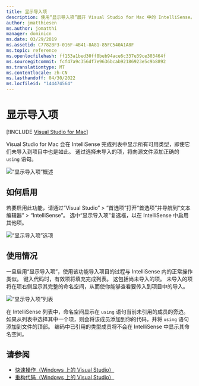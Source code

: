 ```yaml
---
title: 显示导入项
description: 使用“显示导入项”展开 Visual Studio for Mac 中的 IntelliSense。
author: jmatthiesen
ms.author: jomatthi
manager: dominicn
ms.date: 03/29/2019
ms.assetid: C7782BF3-016F-4B41-8A81-85FC540A1A8F
ms.topic: reference
ms.openlocfilehash: ff153a1bed30ff8beb94ace6c337e39ce303464f
ms.sourcegitcommit: fcf47a9c356df7e9636bcab92186923e5c9b8892
ms.translationtype: MT
ms.contentlocale: zh-CN
ms.lasthandoff: 04/30/2022
ms.locfileid: "144474564"
---
```

# <a name="show-import-items"></a>显示导入项

 [!INCLUDE [Visual Studio for Mac](~/includes/applies-to-version/vs-mac-only.md)]

Visual Studio for Mac 会在 IntelliSense 完成列表中显示所有可用类型，即使它们未导入到项目中也是如此。 通过选择未导入的项，将向源文件添加正确的 `using` 语句。

![“显示导入项”概述](media/importitems-overview.gif)

## <a name="how-to-enable"></a>如何启用

若要启用此功能，请通过“Visual Studio” > “首选项”打开“首选项”并导航到“文本编辑器” > “IntelliSense”。 选中“显示导入项”复选框，以在 IntelliSense 中启用其他项。

![“显示导入项”选项](media/show-import-items.png)

## <a name="usage"></a>使用情况

一旦启用“显示导入项”，使用该功能导入项目的过程与 IntelliSense 内的正常操作类似。 键入代码时，有效项将填充完成列表。 这包括尚未导入的项。 未导入的项将在项右侧显示其完整的命名空间，从而使你能够查看要传入到项目中的导入。

![“显示导入项”列表](media/show-import-items-list.png)

在 IntelliSense 列表中，命名空间显示在 `using` 语句当前未引用的成员的旁边。 如果从列表中选择其中一个项，则会将该成员添加到你的代码，并将 `using` 语句添加到文件的顶部。 编码中已引用的类型成员将不会在 IntelliSense 中显示其命名空间。

## <a name="see-also"></a>请参阅

- [快速操作（Windows 上的 Visual Studio）](/visualstudio/ide/quick-actions)
- [重构代码（Windows 上的 Visual Studio）](/visualstudio/ide/refactoring-in-visual-studio)
